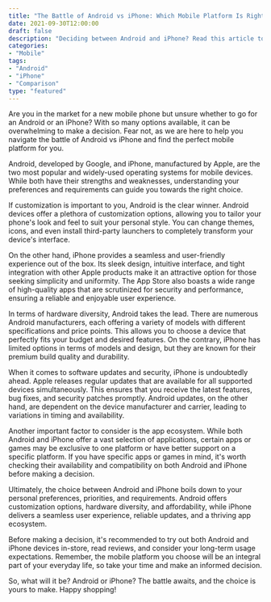 ```yaml
---
title: "The Battle of Android vs iPhone: Which Mobile Platform Is Right for You?"
date: 2021-09-30T12:00:00
draft: false
description: "Deciding between Android and iPhone? Read this article to help you choose the right mobile platform for your needs."
categories:
- "Mobile"
tags:
- "Android"
- "iPhone"
- "Comparison"
type: "featured"
---
```


Are you in the market for a new mobile phone but unsure whether to go for an Android or an iPhone? With so many options available, it can be overwhelming to make a decision. Fear not, as we are here to help you navigate the battle of Android vs iPhone and find the perfect mobile platform for you.

Android, developed by Google, and iPhone, manufactured by Apple, are the two most popular and widely-used operating systems for mobile devices. While both have their strengths and weaknesses, understanding your preferences and requirements can guide you towards the right choice.

If customization is important to you, Android is the clear winner. Android devices offer a plethora of customization options, allowing you to tailor your phone's look and feel to suit your personal style. You can change themes, icons, and even install third-party launchers to completely transform your device's interface.

On the other hand, iPhone provides a seamless and user-friendly experience out of the box. Its sleek design, intuitive interface, and tight integration with other Apple products make it an attractive option for those seeking simplicity and uniformity. The App Store also boasts a wide range of high-quality apps that are scrutinized for security and performance, ensuring a reliable and enjoyable user experience.

In terms of hardware diversity, Android takes the lead. There are numerous Android manufacturers, each offering a variety of models with different specifications and price points. This allows you to choose a device that perfectly fits your budget and desired features. On the contrary, iPhone has limited options in terms of models and design, but they are known for their premium build quality and durability.

When it comes to software updates and security, iPhone is undoubtedly ahead. Apple releases regular updates that are available for all supported devices simultaneously. This ensures that you receive the latest features, bug fixes, and security patches promptly. Android updates, on the other hand, are dependent on the device manufacturer and carrier, leading to variations in timing and availability.

Another important factor to consider is the app ecosystem. While both Android and iPhone offer a vast selection of applications, certain apps or games may be exclusive to one platform or have better support on a specific platform. If you have specific apps or games in mind, it's worth checking their availability and compatibility on both Android and iPhone before making a decision.

Ultimately, the choice between Android and iPhone boils down to your personal preferences, priorities, and requirements. Android offers customization options, hardware diversity, and affordability, while iPhone delivers a seamless user experience, reliable updates, and a thriving app ecosystem.

Before making a decision, it's recommended to try out both Android and iPhone devices in-store, read reviews, and consider your long-term usage expectations. Remember, the mobile platform you choose will be an integral part of your everyday life, so take your time and make an informed decision.

So, what will it be? Android or iPhone? The battle awaits, and the choice is yours to make. Happy shopping!
